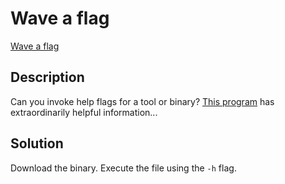 # Wave a flag

[Wave a flag](https://play.picoctf.org/practice/challenge/170)

## Description

Can you invoke help flags for a tool or binary? [This program](https://mercury.picoctf.net/static/a00f554b16385d9970dae424f66ee1ab/warm) has extraordinarily helpful information...

## Solution

Download the binary. Execute the file using the `-h` flag.